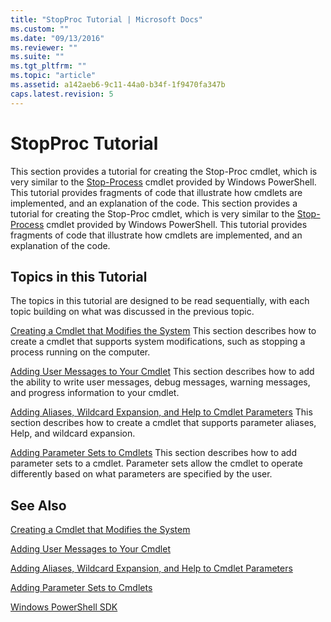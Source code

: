 ```yaml
---
title: "StopProc Tutorial | Microsoft Docs"
ms.custom: ""
ms.date: "09/13/2016"
ms.reviewer: ""
ms.suite: ""
ms.tgt_pltfrm: ""
ms.topic: "article"
ms.assetid: a142aeb6-9c11-44a0-b34f-1f9470fa347b
caps.latest.revision: 5
---
```

# StopProc Tutorial

This section provides a tutorial for creating the Stop-Proc cmdlet, which is very similar to the [Stop-Process](/powershell/module/Microsoft.PowerShell.Management/Stop-Process) cmdlet provided by Windows PowerShell. This tutorial provides fragments of code that illustrate how cmdlets are implemented, and an explanation of the code.
This section provides a tutorial for creating the Stop-Proc cmdlet, which is very similar to the [Stop-Process](/powershell/module/Microsoft.PowerShell.Management/Stop-Process) cmdlet provided by Windows PowerShell. This tutorial provides fragments of code that illustrate how cmdlets are implemented, and an explanation of the code.

## Topics in this Tutorial

The topics in this tutorial are designed to be read sequentially, with each topic building on what was discussed in the previous topic.

[Creating a Cmdlet that Modifies the System](./creating-a-cmdlet-that-modifies-the-system.md)
This section describes how to create a cmdlet that supports system modifications, such as stopping a process running on the computer.

[Adding User Messages to Your Cmdlet](./adding-user-messages-to-your-cmdlet.md)
This section describes how to add the ability to write user messages, debug messages, warning messages, and progress information to your cmdlet.

[Adding Aliases, Wildcard Expansion, and Help to Cmdlet Parameters](./adding-aliases-wildcard-expansion-and-help-to-cmdlet-parameters.md)
This section describes how to create a cmdlet that supports parameter aliases, Help, and wildcard expansion.

[Adding Parameter Sets to Cmdlets](./adding-parameter-sets-to-a-cmdlet.md)
This section describes how to add parameter sets to a cmdlet. Parameter sets allow the cmdlet to operate differently based on what parameters are specified by the user.

## See Also

[Creating a Cmdlet that Modifies the System](./creating-a-cmdlet-that-modifies-the-system.md)

[Adding User Messages to Your Cmdlet](./adding-user-messages-to-your-cmdlet.md)

[Adding Aliases, Wildcard Expansion, and Help to Cmdlet Parameters](./adding-aliases-wildcard-expansion-and-help-to-cmdlet-parameters.md)

[Adding Parameter Sets to Cmdlets](./adding-parameter-sets-to-a-cmdlet.md)

[Windows PowerShell SDK](../windows-powershell-reference.md)
